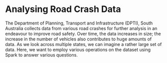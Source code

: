 # **Analysing Road Crash Data**

The Department of Planning, Transport and Infrastructure (DPTI), South Australia collects data from various road crashes for further analysis in an endeavour to improve road safety. Over time, the data increases in size; the increase in the number of vehicles also contributes to huge amounts of data. As we look across multiple states, we can imagine a rather large set of data. Here, we want to employ various operations on the dataset using Spark to answer various questions.
